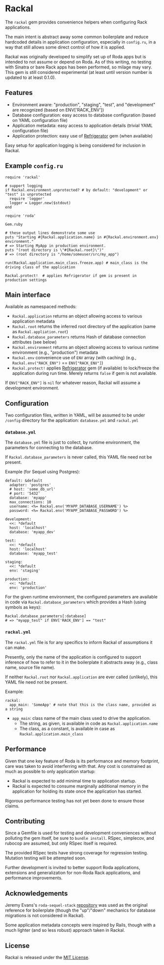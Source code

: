 # Rackal

The `rackal` gem provides convenience helpers when configuring Rack applications.

The main intent is abstract away some common boilerplate and reduce hardcoded details in
application configuration, especially in `config.ru`, in a way that still allows some
direct control of how it is applied.

Rackal was originally developed to simplify set up of Roda apps but is intended to not
assume or depend on Roda. As of this writing, no testing with Sinatra or bare Rack apps has
been performed, so milage may vary. This gem is still considered experimental (at least
until version number is updated to at least 0.1.0).

## Features
* Environment aware: "production", "staging", "test", and "development" are recognized (based on ENV['RACK_ENV'])
* Database configuration: easy access to database configuration (based on YAML configuration file)
* Application metadata: easy access to application details (trivial YAML configuration file)
* Application protection: easy use of [Refrigerator](https://github.com/jeremyevans/ruby-refrigerator) gem (when available)

Easy setup for application logging is being considered for inclusion in Rackal.

## Example `config.ru`
```
require 'rackal'

# support logging
if Rackal.environment.unprotected? # by default: "development" or "test" is unprotected
  require 'logger'
  logger = Logger.new($stdout)
end

require 'roda'

Gem.ruby

# these output lines demonstrate some use
puts "Starting #{Rackal.application.name} in #{Rackal.environment.env} environment."
# => Starting MyApp in production environment.
puts "(root directory is \"#{Rackal.root}\")"
# => (root directory is "/home/someuser/src/my_app")

run(Rackal.application.main_class.freeze.app) # main_class is the driving class of the application

Rackal.protect!  # applies Refrigerator if gem is present in production settings
```

## Main interface
Available as namespaced methods:

* `Rackal.application` returns an object allowing access to various application metadata
* `Rackal.root` returns the inferred root directory of the application (same as `Rackal.appliation.root`)
* `Rackal.database_parameters` returns Hash of database connection attributes (see below)
* `Rackal.environment` returns an object allowing access to various runtime environment (e.g., "production") metadata
* `Rackal.env` convenience use of `ENV` array (with caching) (e.g., `Rackal.env("RACK_ENV")` == `ENV["RACK_ENV"]`)
* `Rackal.protect!` applies [Refrigerator](https://github.com/jeremyevans/ruby-refrigerator) gem (if available) to lock/freeze the application during run time. Merely returns `false` if gem is not available.

If `ENV["RACK_ENV"]` is `nil` for whatever reason, Rackal will assume a development environment.

## Configuration
Two configuration files, written in YAML, will be assumed to be under `/config` directory for
the application: `database.yml` and `rackal.yml`

### `database.yml`

The `database.yml` file is just to collect, by runtime environment, the parameters for
connecting to the database.

If `Rackal.database_parameters` is never called, this YAML file need not be present.

Example (for Sequel using Postgres):
```
default: &default
  adapter: 'postgres'
  # host: 'some_db_url'
  # port: '5432'
  database: 'myapp'
  max_connections: 10
  username: <%= Rackal.env('MYAPP_DATABASE_USERNAME') %>
  password: <%= Rackal.env('MYAPP_DATABASE_PASSWORD') %>

development:
  <<: *default
  host: 'localhost'
  database: 'myapp_dev'

test:
  <<: *default
  host: 'localhost'
  database: 'myapp_test'

staging:
  <<: *default
  env: 'staging'

production:
  <<: *default
  env: 'production'
```

For the given runtime environment, the configured parameters are available in code via
`Rackal.database_parameters` which provides a Hash (using symbols as keys):
```
Rackal.database_parameters[:database]
# => "myapp_test" if ENV['RACK_ENV'] == "test"
```

### `rackal.yml`

The `rackal.yml` file is for any specifics to inform Rackal of assumptions it can make.

Presently, only the name of the application is configured to support inference of how
to refer to it in the boilerplate it abstracts away (e.g., class name, source file name).

If neither `Rackal.root` nor `Rackal.application` are ever called (unlikely), this YAML file
need not be present.

Example:
```
rackal:
  app_main: 'SomeApp' # note that this is the class name, provided as a string
```

* `app_main`: class name of the main class used to drive the application.
  * The string, as given, is available in code as `Rackal.application.name`
  * The class, as a constant, is available in case as `Rackal.application.main_class`

## Performance
Given that one key feature of Roda is its performance and memory footprint, care was taken
to avoid interferring with that. Any cost is constrained as much as possible to only
application startup:
* Rackal is expected to add minimal time to application startup.
* Rackal is expected to consume marginally additional memory in the application for holding its
state once the application has started.

Rigorous performance testing has not yet been done to ensure those claims.

## Contributing
Since a Gemfile is used for testing and development conveniences without polluting the
gem itself, be sure to `bundle install`.  RSpec, simplecov, and rubocop are assumed, but
only RSpec itself is required.

The provided RSpec tests have strong coverage for regression testing. Mutation testing
will be attempted soon.

Further development is invited to better support Roda applications, extensions and
generalization for non-Roda Rack applications, and performance improvements.

## Acknowledgements
Jeremy Evans's `roda-sequel-stack` [repository](https://github.com/jeremyevans/roda-sequel-stack)
was used as the original reference for boilerplate (though the "up"/"down" mechanics for
database migrations is not considered in Rackal).

Some application metadata concepts were inspired by Rails, though with a much lighter
(and so less robust) approach taken in Rackal.

## License
Rackal is released under the [MIT License](https://opensource.org/licenses/MIT).
